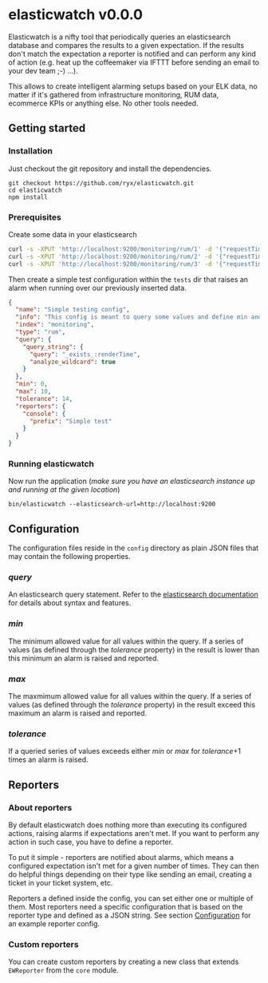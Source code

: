# elasticwatch v0.0.0

Elasticwatch is a nifty tool that periodically queries an elasticsearch database and compares the results to a given expectation. If the results don't match the expectation a reporter is notified and can perform any kind of action (e.g. heat up the coffeemaker via IFTTT before sending an email to your dev team ;-) ...).

This allows to create intelligent alarming setups based on your ELK data, no matter if it's gathered from infrastructure monitoring, RUM data, ecommerce KPIs or anything else. No other tools needed.

## Getting started

### Installation
Just checkout the git repository and install the dependencies.
```
git checkout https://github.com/ryx/elasticwatch.git
cd elasticwatch
npm install
```

### Prerequisites
Create some data in your elasticsearch
```bash
curl -s -XPUT 'http://localhost:9200/monitoring/rum/1' -d '{"requestTime":43,"responseTime":224,"renderTime":568}'
curl -s -XPUT 'http://localhost:9200/monitoring/rum/2' -d '{"requestTime":49,"responseTime":312,"renderTime":619}'
curl -s -XPUT 'http://localhost:9200/monitoring/rum/3' -d '{"requestTime":41,"responseTime":275,"renderTime":597}'
```

Then create a simple test configuration within the `tests` dir that raises an alarm when running over our previously inserted data.
```json
{
  "name": "Simple testing config",
  "info": "This config is meant to query some values and define min and max",
  "index": "monitoring",
  "type": "rum",
  "query": {
    "query_string": {
      "query": "_exists_:renderTime",
      "analyze_wildcard": true
    }
  },
  "min": 0,
  "max": 10,
  "tolerance": 14,
  "reporters": {
    "console": {
      "prefix": "Simple test"
    }
  }
}
```

### Running elasticwatch
Now run the application (*make sure you have an elasticsearch instance up and running at the given location*)
```
bin/elasticwatch --elasticsearch-url=http://localhost:9200
```

## Configuration
The configuration files reside in the `config` directory as plain JSON files that may contain the following properties.

### *query*
An elasticsearch query statement. Refer to the [elasticsearch documentation](http://www.elasticsearch.org/guide/en/elasticsearch/reference/current) for details about syntax and features.

### *min*
The minimum allowed value for all values within the query. If a series of values (as defined through the *tolerance* property) in the result is lower than this minimum an alarm is raised and reported.

### *max*
The maxmimum allowed value for all values within the query. If a series of values (as defined through the *tolerance* property) in the result exceed this maximum an alarm is raised and reported.

### *tolerance*
If a queried series of values exceeds either *min* or *max* for *tolerance*+1 times an alarm is raised.

## Reporters

### About reporters
By default elasticwatch does nothing more than executing its configured actions, raising alarms if expectations aren't met. If you want to perform any action in such case, you have to define a reporter.

To put it simple - reporters are notified about alarms, which means a configured expectation isn't met for a given number of times. They can then do helpful things depending on their type like sending an email, creating a ticket in your ticket system, etc.

Reporters a defined inside the config, you can set either one or multiple of them. Most reporters need a specific configuration that is based on the reporter type and defined as a JSON string. See section [Configuration](#configuration) for an example reporter config.

### Custom reporters
You can create custom reporters by creating a new class that extends `EWReporter` from the `core` module.

